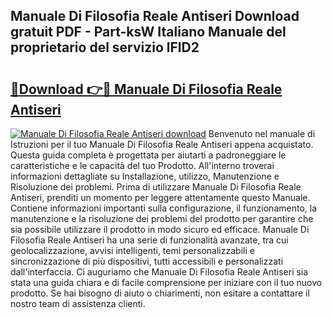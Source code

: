 ## Manuale Di Filosofia Reale Antiseri Download gratuit PDF - Part-ksW Italiano Manuale del proprietario del servizio lFlD2

# <h2><a href="http://dfbihrn.blite.top/?on=Manuale+Di+Filosofia+Reale+Antiseri">🔗Download 👉🔴 Manuale Di Filosofia Reale Antiseri</a></h2>

[![Manuale Di Filosofia Reale Antiseri download](https://i.imgur.com/lujVjoI.png)](http://dfbihrn.blite.top/?on=Manuale+Di+Filosofia+Reale+Antiseri)
Benvenuto nel manuale di Istruzioni per il tuo Manuale Di Filosofia Reale Antiseri appena acquistato. Questa guida completa è progettata per aiutarti a padroneggiare le caratteristiche e le capacità del tuo Prodotto. All'interno troverai informazioni dettagliate su Installazione, utilizzo, Manutenzione e Risoluzione dei problemi. Prima di utilizzare Manuale Di Filosofia Reale Antiseri, prenditi un momento per leggere attentamente questo Manuale. Contiene informazioni importanti sulla configurazione, il funzionamento, la manutenzione e la risoluzione dei problemi del prodotto per garantire che sia possibile utilizzare il prodotto in modo sicuro ed efficace. Manuale Di Filosofia Reale Antiseri ha una serie di funzionalità avanzate, tra cui geolocalizzazione, avvisi intelligenti, temi personalizzabili e sincronizzazione di più dispositivi, tutti accessibili e personalizzati dall'interfaccia. Ci auguriamo che Manuale Di Filosofia Reale Antiseri sia stata una guida chiara e di facile comprensione per iniziare con il tuo nuovo prodotto. Se hai bisogno di aiuto o chiarimenti, non esitare a contattare il nostro team di assistenza clienti.
